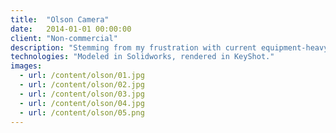 ```yaml
---
title:  "Olson Camera"
date:   2014-01-01 00:00:00
client: "Non-commercial"
description: "Stemming from my frustration with current equipment-heavy professional video solutions and control-light consumer video solutions, I created a concept for a control-centric prosumer point-and-shoot video camera."
technologies: "Modeled in Solidworks, rendered in KeyShot."
images:
  - url: /content/olson/01.jpg
  - url: /content/olson/02.jpg
  - url: /content/olson/03.jpg
  - url: /content/olson/04.jpg
  - url: /content/olson/05.png
---
```

